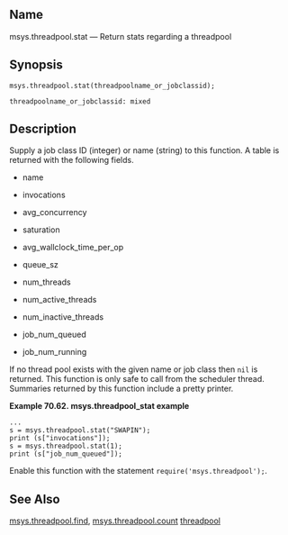 <a name="lua.ref.msys.threadpool.stat"></a>
## Name

msys.threadpool.stat — Return stats regarding a threadpool

<a name="idp18477792"></a>
## Synopsis

`msys.threadpool.stat(threadpoolname_or_jobclassid);`

`threadpoolname_or_jobclassid: mixed`<a name="idp18480800"></a>
## Description

Supply a job class ID (integer) or name (string) to this function. A table is returned with the following fields.

*   name

*   invocations

*   avg_concurrency

*   saturation

*   avg_wallclock_time_per_op

*   queue_sz

*   num_threads

*   num_active_threads

*   num_inactive_threads

*   job_num_queued

*   job_num_running

If no thread pool exists with the given name or job class then `nil` is returned. This function is only safe to call from the scheduler thread. Summaries returned by this function include a pretty printer.

<a name="lua.re.msys.threadpool_stat.example"></a>

**Example 70.62. msys.threadpool_stat example**

```
...
s = msys.threadpool.stat("SWAPIN");
print (s["invocations"]);
s = msys.threadpool.stat(1);
print (s["job_num_queued"]);
```

Enable this function with the statement `require('msys.threadpool');`.

<a name="idp18497968"></a>
## See Also

[msys.threadpool.find](lua.ref.msys.threadpool.find "msys.threadpool.find"), [msys.threadpool.count](lua.ref.msys.threadpool.count.php "msys.threadpool.count") [threadpool](conf.ref.threadpool.php "threadpool")
